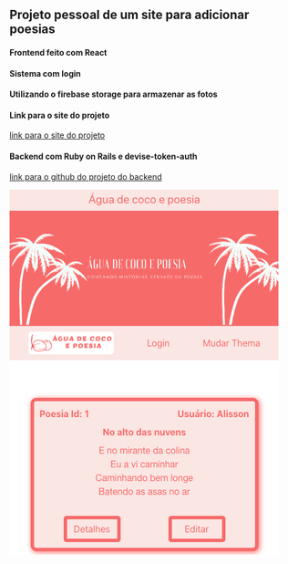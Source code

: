 ## Projeto pessoal de um site para adicionar poesias

#### Frontend feito com React

#### Sistema com login

#### Utilizando o firebase storage para armazenar as fotos

#### Link para o site do projeto
[link para o site do projeto](https://aguadecocoepoesia.netlify.app/)

#### Backend com Ruby on Rails e devise-token-auth
[link para o github do projeto do backend](https://github.com/alissonrangel/Poesia2-backend-rubyonrails)

![poesia frontend site image](https://github.com/alissonrangel/Poetry-public-project-fronend-ReactJS/blob/main/src/assets/images/poesia.png?raw=true)